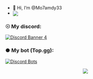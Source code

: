 - 👋 Hi, I’m @Mo7amdy33
- 
  <img align="center" src="https://discord.c99.nl/widget/theme-2/693205681238442077.png"/>  

### ☉ My discord:
[![Discord Banner 4](https://discordapp.com/api/guilds/767373990037159948/widget.png?style=banner4)](https://discord.gg/evkbMKeV4k)

### ● My bot (Top.gg):
[![Discord Bots](https://top.gg/api/widget/776758140321923093.svg)](https://top.gg/bot/776758140321923093)

<p align="center" >   
  <img src="https://profile-counter.glitch.me/Mo7amdy33/count.svg" />  
</p>
